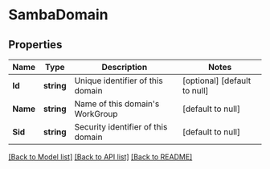 # SambaDomain

## Properties
Name | Type | Description | Notes
------------ | ------------- | ------------- | -------------
**Id** | **string** | Unique identifier of this domain | [optional] [default to null]
**Name** | **string** | Name of this domain&#39;s WorkGroup | [default to null]
**Sid** | **string** | Security identifier of this domain | [default to null]

[[Back to Model list]](../README.md#documentation-for-models) [[Back to API list]](../README.md#documentation-for-api-endpoints) [[Back to README]](../README.md)


